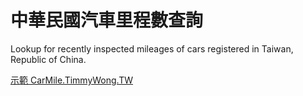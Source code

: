 # 中華民國汽車里程數查詢
Lookup for recently inspected mileages of cars registered in Taiwan, Republic of China.

[示範 CarMile.TimmyWong.TW](https://carmile.timmywong.tw/)
